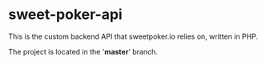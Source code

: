 # sweet-poker-api
This is the custom backend API that sweetpoker.io relies on, written in PHP.

The project is located in the '<b>master</b>' branch.
